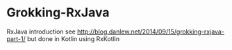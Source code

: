 # Grokking-RxJava
RxJava introduction see http://blog.danlew.net/2014/09/15/grokking-rxjava-part-1/
but done in Kotlin using RxKotlin
